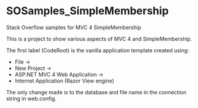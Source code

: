 SOSamples_SimpleMembership
==========================

Stack Overflow samples for MVC 4 SimpleMembership

This is a project to show various aspects of MVC 4 and SimpleMembership. 

The first label (CodeRoot) is the vanilla application template created using:
 - File -> 
 - New Project -> 
 - ASP.NET MVC 4 Web Application ->
 - Internet Application (Razor View engine)
 
The only change made is to the database and file name in the connection string in web.config.

